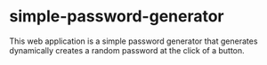 # simple-password-generator
This web application is a simple password generator that generates dynamically creates a  random password at the click of a button.
